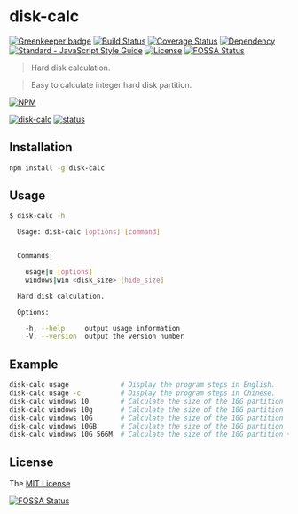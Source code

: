 # disk-calc

[![Greenkeeper badge](https://badges.greenkeeper.io/WindomZ/disk-calc.svg)](https://greenkeeper.io/)
[![Build Status](https://travis-ci.org/WindomZ/disk-calc.svg?branch=master)](https://travis-ci.org/WindomZ/disk-calc)
[![Coverage Status](https://coveralls.io/repos/github/WindomZ/disk-calc/badge.svg?branch=dev)](https://coveralls.io/github/WindomZ/disk-calc?branch=dev)
[![Dependency](https://david-dm.org/WindomZ/disk-calc.svg)](https://david-dm.org/WindomZ/disk-calc)
[![Standard - JavaScript Style Guide](https://img.shields.io/badge/code_style-standard-brightgreen.svg)](https://standardjs.com/)
[![License](https://img.shields.io/badge/license-MIT-green.svg)](https://opensource.org/licenses/MIT)
[![FOSSA Status](https://app.fossa.io/api/projects/git%2Bgithub.com%2FWindomZ%2Fdisk-calc.svg?type=shield)](https://app.fossa.io/projects/git%2Bgithub.com%2FWindomZ%2Fdisk-calc?ref=badge_shield)

> Hard disk calculation. 

> Easy to calculate integer hard disk partition.

[![NPM](https://nodei.co/npm/disk-calc.png)](https://nodei.co/npm/disk-calc/)

[![disk-calc](https://img.shields.io/npm/v/disk-calc.svg)](https://www.npmjs.com/package/disk-calc)
[![status](https://img.shields.io/badge/status-stable-green.svg)](https://www.npmjs.com/package/disk-calc)

## Installation

```bash
npm install -g disk-calc
```

## Usage

```bash
$ disk-calc -h

  Usage: disk-calc [options] [command]


  Commands:

    usage|u [options]                  
    windows|win <disk_size> [hide_size]

  Hard disk calculation.

  Options:

    -h, --help     output usage information
    -V, --version  output the version number
```

## Example

```bash
disk-calc usage             # Display the program steps in English.
disk-calc usage -c          # Display the program steps in Chinese.
disk-calc windows 10        # Calculate the size of the 10G partition
disk-calc windows 10g       # Calculate the size of the 10G partition
disk-calc windows 10G       # Calculate the size of the 10G partition
disk-calc windows 10GB      # Calculate the size of the 10G partition
disk-calc windows 10G 566M  # Calculate the size of the 10G partition + 566MB hidden partition sizes
```

## License

The [MIT License](https://github.com/WindomZ/disk-calc/blob/master/LICENSE)


[![FOSSA Status](https://app.fossa.io/api/projects/git%2Bgithub.com%2FWindomZ%2Fdisk-calc.svg?type=large)](https://app.fossa.io/projects/git%2Bgithub.com%2FWindomZ%2Fdisk-calc?ref=badge_large)